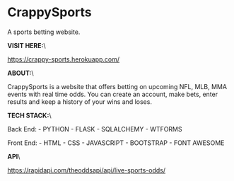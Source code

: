 # CrappySports

A sports betting website.

**VISIT HERE:**\

https://crappy-sports.herokuapp.com/

**ABOUT:**\

CrappySports is a website that offers betting on upcoming NFL, MLB, MMA events with real time odds. You can create an account, make bets, enter results and keep a history of your wins and loses.

**TECH STACK:**\

Back End: - PYTHON - FLASK - SQLALCHEMY - WTFORMS

Front End: - HTML - CSS - JAVASCRIPT - BOOTSTRAP - FONT AWESOME

**API**\

https://rapidapi.com/theoddsapi/api/live-sports-odds/
